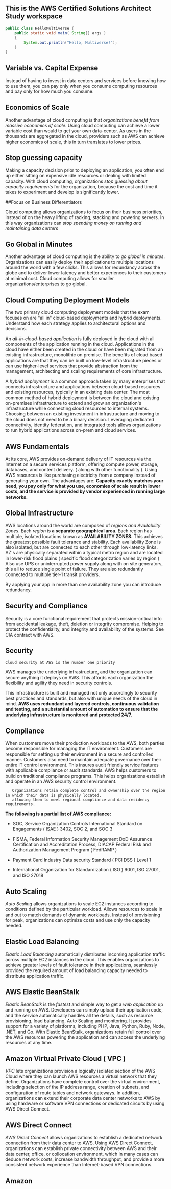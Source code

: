 ## This is the AWS Certified Solutions Architect Study workspace

```java
public class HelloMultiverse {
    public static void main( String[] args )
    {
        System.out.println("Hello, Multiverse!");
    }
}
```

## Variable vs. Capital Expense

  Instead of having to invest in data centers and services before knowing how to use them, you can  pay
  only when you consume computing resources and pay only for how much you consume.

## Economics of Scale

  Another advantage of cloud computing is that *organizations benefit from massive economies of scale*. Using
  cloud computing can achieve a lower variable cost than would to get your own data-center. As users in
  the thousands are aggregated in the cloud, providers such as AWS can achieve higher economics of scale,
  this in turn translates to lower prices.

## Stop guessing capacity

  Making a capacity decision prior to deploying an application, you often end up either sitting on expensive
  idle resources or dealing with limited capacity. With cloud computing, organizations *stop guessing about
  capacity requirements* for the organization, because the cost and time it takes to experiment and develop
  is significantly lower.

##Focus on Business Differentiators

  Cloud computing allows organizations to focus on their business priorities, instead of on the heavy lifting
  of racking, stacking and powering servers. In this way organizations can *stop spending money on running and maintaining data centers*

## Go Global in Minutes

  Another advantage of cloud computing is the ability to *go global in minutes*. Organizations can easily deploy their applications to multiple locations around the world with a few clicks. This allows for redundancy across the globe and to deliver lower latency and better experiences to their customers at minimal cost. Cloud computing allows for smaller organizations/enterprises to go global.

## Cloud Computing Deployment Models

  The two primary cloud computing deployment models that the exam focuses on are "all in" cloud-based deployments and hybrid deployments. Understand how each strategy applies to architectural options and decisions.

  An *all-in-cloud-based application* is fully deployed in the cloud with all components of the application running in the cloud. Applications in the cloud have either been created in the cloud or have been migrated from an existing infrastructure, monolithic on premise. The benefits of cloud based applications are that they can be built on low-level infrastructure pieces or can use higher-level services that provide abstraction from the management, architecting and scaling requirements of core infrastructure.

  A *hybrid deployment* is a common approach taken by many enterprises that connects infrastructure and applications between cloud-based resources and existing resources, typically in an existing data center. The most common method of hybrid deployment is between the cloud and existing on-premises infrastructure to extend and grow an organization's infrastructure while connecting cloud resources to internal systems. Choosing between an existing investment in infrastructure and moving to the cloud does not need to be a binary decision. Leveraging dedicated connectivity, identity federation, and integrated tools allows organizations to run hybrid applications across on-prem and cloud services.

## AWS Fundamentals

   At its core, AWS provides on-demand delivery of IT resources via the Internet on a secure services platform, offering compute power, storage, databases, and content delivery. ( along with other functionality ). Using AWS resources is like purchasing electricity from a company instead of generating your own. The advantages are: **Capacity exactly matches your need, you pay only for what you use, economies of scale result in lower costs, and the service is provided by vendor experienced in running large networks.**

## Global Infrastructure

   AWS locations around the world are composed of *regions and Availability Zones*. Each *region*  is **a separate geographical area.** Each region has multiple, isolated locations known as **AVAILABILITY ZONES.** This achieves the greatest possible fault tolerance and stability. Each availability Zone is also isolated, but are connected to each other through low-latency links. AZ's are physically separated within a typical metro region and are located in lower-risk flood plains ( specific flood categorization varies by region ) Also use UPS or uninterrupted power supply along with on site generators, this all to reduce single point of failure. They are also redundantly connected to multiple tier-1 transit providers.

   By applying your app in more than one availability zone you can introduce redundancy.

## Security and Compliance

   Security is a core functional requirement that protects mission-critical info from accidental leakage, theft, deletion or integrity compromise. Helping to protect the confidentiality, and integrity and availability of the systems. See CIA contract with AWS.

## Security

    Cloud security at AWS is the number one priority

   AWS manages the underlying infrastructure, and the organization can secure anything it deploys on AWS. This affords each organization the flexibility and agility they need in security controls.

   This infrastructure is built and managed not only accordingly to security best practices and standards, but also with unique needs of the cloud in mind. **AWS uses redundant and layered controls, continuous validation and testing, and a substantial amount of automation to ensure that the underlying infrastructure is monitored and protected 24/7.**

## Compliance

   When customers move their production workloads to the AWS, both parties become responsible for managing the IT environment. Customers are responsible for setting up their environment in a secure and controlled manner. Customers also need to maintain adequate governance over their entire IT control environment. This insures audit friendly service features with applicable compliance or audit standards. AWS helps customers to build on traditional compliance programs.
   This helps organizations establish and operate in an AWS security control environment.

       Organizations retain complete control and ownership over the region in which their data is physically located,
       allowing them to meet regional compliance and data residency requirements.

   **The following is a partial list of AWS compliance:**

   * SOC, Service Organization Controls International Standard on Engagements ( ISAE ) 3402, SOC 2, and SOC 3

   * FISMA, Federal Information Security Management DoD Assurance Certification and Accreditation Process, DIACAP
     Federal Risk and Authorization Management Program ( FedRAMP )

   * Payment Card Industry Data security Standard ( PCI DSS ) Level 1

   * International Organization for Standardization ( ISO ) 9001, ISO 27001, and ISO 27018

## Auto Scaling

  *Auto Scaling* allows organizations to scale EC2 instances according to conditions defined by the particular workload.
   Allows resources to scale in and out to match demands of dynamic workloads. Instead of provisioning for peak, organizations can optimize costs and use only the capacity needed.

## Elastic Load Balancing

   *Elastic Load Balancing* automatically distributes incoming application traffic across multiple EC2 instances in the cloud. This enables organizations to achieve greater levels of fault tolerance in their applications, seamlessly provided the required amount of load balancing capacity needed to distribute application traffic.

## AWS Elastic BeanStalk

   *Elastic BeanStalk* is the *fastest* and simple way to get a *web application* up and running on AWS. Developers can simply upload their application code, and the service automatically handles all the details, such as resource provisioning, load balancing, Auto Scaling and monitoring. It provides support for a variety of platforms, including PHP, Java, Python, Ruby, Node, .NET, and Go. With Elastic BeanStalk, organizations retain full control over the AWS resources powering the application and can access the underlying resources at any time.

## Amazon Virtual Private Cloud ( VPC )

  *VPC* lets organizations provision a logically isolated section of the AWS Cloud where they can launch AWS resources a virtual network that they define. Organizations have complete control over the virtual environment, including selection of the IP address range, creation of subnets, and configuration of route tables and network gateways. In addition, organizations can extend their corporate data center networks to AWS by using hardware or software VPN connections or dedicated circuits by using AWS Direct Connect.

## AWS Direct Connect

   *AWS Direct Connect* allows organizations to establish a dedicated network connection from their data center to AWS. Using AWS Direct Connect, organizations can establish private connectivity between AWS and their data center, office, or collocation environment, which in many cases can deduce network costs, increase bandwidth throughput, and provide a more consistent network experience than Internet-based VPN connections.

## Amazon


